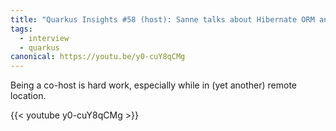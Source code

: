 ```yaml
---
title: "Quarkus Insights #58 (host): Sanne talks about Hibernate ORM and GraalVM native images"
tags:
  - interview
  - quarkus
canonical: https://youtu.be/y0-cuY8qCMg
---
```


Being a co-host is hard work, especially while in (yet another) remote location.

{{< youtube y0-cuY8qCMg >}}